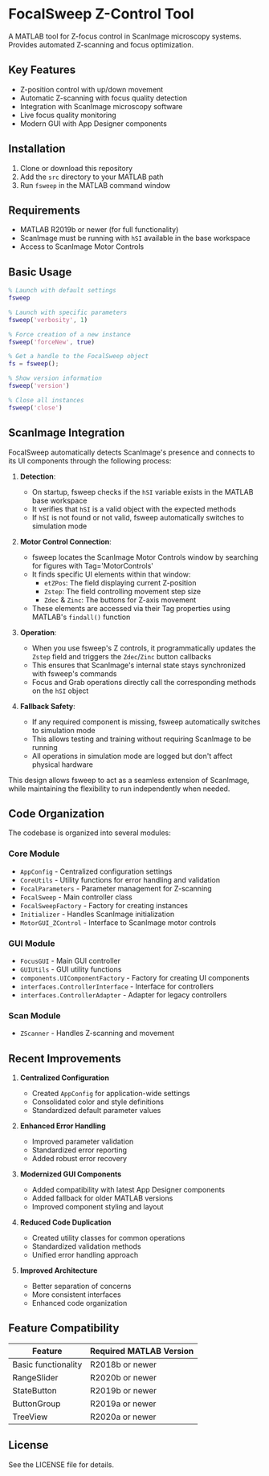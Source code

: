 # FocalSweep Z-Control Tool

A MATLAB tool for Z-focus control in ScanImage microscopy systems. Provides automated Z-scanning and focus optimization.

## Key Features

- Z-position control with up/down movement
- Automatic Z-scanning with focus quality detection
- Integration with ScanImage microscopy software
- Live focus quality monitoring
- Modern GUI with App Designer components 

## Installation

1. Clone or download this repository
2. Add the `src` directory to your MATLAB path
3. Run `fsweep` in the MATLAB command window

## Requirements

- MATLAB R2019b or newer (for full functionality)
- ScanImage must be running with `hSI` available in the base workspace
- Access to ScanImage Motor Controls

## Basic Usage

```matlab
% Launch with default settings
fsweep

% Launch with specific parameters
fsweep('verbosity', 1)

% Force creation of a new instance
fsweep('forceNew', true)

% Get a handle to the FocalSweep object
fs = fsweep();

% Show version information
fsweep('version')

% Close all instances
fsweep('close')
```

## ScanImage Integration

FocalSweep automatically detects ScanImage's presence and connects to its UI components through the following process:

1. **Detection**: 
   - On startup, fsweep checks if the `hSI` variable exists in the MATLAB base workspace
   - It verifies that `hSI` is a valid object with the expected methods
   - If `hSI` is not found or not valid, fsweep automatically switches to simulation mode

2. **Motor Control Connection**:
   - fsweep locates the ScanImage Motor Controls window by searching for figures with Tag='MotorControls'
   - It finds specific UI elements within that window:
     - `etZPos`: The field displaying current Z-position
     - `Zstep`: The field controlling movement step size
     - `Zdec` & `Zinc`: The buttons for Z-axis movement
   - These elements are accessed via their Tag properties using MATLAB's `findall()` function

3. **Operation**:
   - When you use fsweep's Z controls, it programmatically updates the `Zstep` field and triggers the `Zdec`/`Zinc` button callbacks
   - This ensures that ScanImage's internal state stays synchronized with fsweep's commands
   - Focus and Grab operations directly call the corresponding methods on the `hSI` object

4. **Fallback Safety**:
   - If any required component is missing, fsweep automatically switches to simulation mode
   - This allows testing and training without requiring ScanImage to be running
   - All operations in simulation mode are logged but don't affect physical hardware

This design allows fsweep to act as a seamless extension of ScanImage, while maintaining the flexibility to run independently when needed.

## Code Organization

The codebase is organized into several modules:

### Core Module
- `AppConfig` - Centralized configuration settings
- `CoreUtils` - Utility functions for error handling and validation
- `FocalParameters` - Parameter management for Z-scanning
- `FocalSweep` - Main controller class
- `FocalSweepFactory` - Factory for creating instances
- `Initializer` - Handles ScanImage initialization
- `MotorGUI_ZControl` - Interface to ScanImage motor controls

### GUI Module
- `FocusGUI` - Main GUI controller
- `GUIUtils` - GUI utility functions
- `components.UIComponentFactory` - Factory for creating UI components
- `interfaces.ControllerInterface` - Interface for controllers
- `interfaces.ControllerAdapter` - Adapter for legacy controllers

### Scan Module
- `ZScanner` - Handles Z-scanning and movement

## Recent Improvements

1. **Centralized Configuration**
   - Created `AppConfig` for application-wide settings
   - Consolidated color and style definitions
   - Standardized default parameter values

2. **Enhanced Error Handling**
   - Improved parameter validation
   - Standardized error reporting
   - Added robust error recovery

3. **Modernized GUI Components**
   - Added compatibility with latest App Designer components
   - Added fallback for older MATLAB versions
   - Improved component styling and layout

4. **Reduced Code Duplication**
   - Created utility classes for common operations
   - Standardized validation methods
   - Unified error handling approach

5. **Improved Architecture**
   - Better separation of concerns
   - More consistent interfaces
   - Enhanced code organization

## Feature Compatibility

| Feature | Required MATLAB Version |
|---------|--------------------------|
| Basic functionality | R2018b or newer |
| RangeSlider | R2020b or newer |
| StateButton | R2019b or newer |
| ButtonGroup | R2019a or newer |
| TreeView | R2020a or newer |

## License

See the LICENSE file for details.
